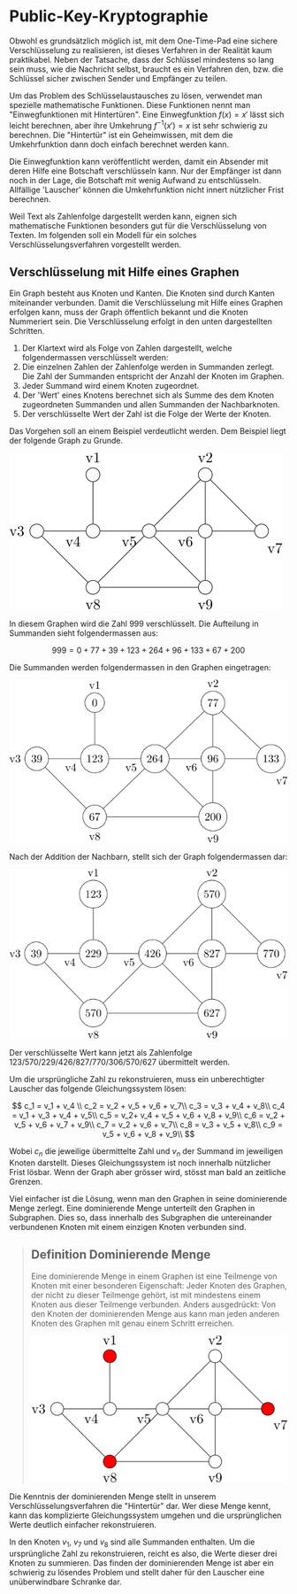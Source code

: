 # Public-Key-Kryptographie

Obwohl es grundsätzlich möglich ist, mit dem One-Time-Pad eine sichere
Verschlüsselung zu realisieren, ist dieses Verfahren in der Realität kaum
praktikabel. Neben der Tatsache, dass der Schlüssel mindestens so lang sein
muss, wie die Nachricht selbst, braucht es ein Verfahren den, bzw. die Schlüssel
sicher zwischen Sender und Empfänger zu teilen.

Um das Problem des Schlüsselaustausches zu lösen, verwendet man spezielle
mathematische Funktionen. Diese Funktionen nennt man "Einwegfunktionen mit
Hintertüren". Eine Einwegfunktion $f(x) = x'$ lässt sich leicht berechnen, aber
ihre Umkehrung $f^{-1}(x') = x$ ist sehr schwierig zu berechnen. Die "Hintertür"
ist ein Geheimwissen, mit dem die Umkehrfunktion dann doch einfach berechnet
werden kann.

Die Einwegfunktion kann veröffentlicht werden, damit ein Absender mit deren
Hilfe eine Botschaft verschlüsseln kann. Nur der Empfänger ist dann noch in der
Lage, die Botschaft mit wenig Aufwand zu entschlüsseln. Allfällige 'Lauscher'
können die Umkehrfunktion nicht innert nützlicher Frist berechnen.

Weil Text als Zahlenfolge dargestellt werden kann, eignen sich mathematische
Funktionen besonders gut für die Verschlüsselung von Texten. Im folgenden soll
ein Modell für ein solches Verschlüsselungsverfahren vorgestellt werden.

## Verschlüsselung mit Hilfe eines Graphen

Ein Graph besteht aus Knoten und Kanten. Die Knoten sind durch Kanten
miteinander verbunden. Damit die Verschlüsselung mit Hilfe eines Graphen
erfolgen kann, muss der Graph öffentlich bekannt und die Knoten Nummeriert sein.
Die Verschlüsselung erfolgt in den unten dargestellten Schritten.

1. Der Klartext wird als Folge von Zahlen dargestellt, welche folgendermassen
   verschlüsselt werden:
2. Die einzelnen Zahlen der Zahlenfolge werden in Summanden zerlegt. Die Zahl
   der Summanden entspricht der Anzahl der Knoten im Graphen.
3. Jeder Summand wird einem Knoten zugeordnet.
4. Der 'Wert' eines Knotens berechnet sich als Summe des dem Knoten zugeordneten
   Summanden und allen Summanden der Nachbarknoten.
5. Der verschlüsselte Wert der Zahl ist die Folge der Werte der Knoten.

Das Vorgehen soll an einem Beispiel verdeutlicht werden. Dem Beispiel liegt der
folgende Graph zu Grunde.

![](graph0.svg)

In diesem Graphen wird die Zahl 999 verschlüsselt. Die Aufteilung in Summanden
sieht folgendermassen aus:

$$
999 = 0 + 77 + 39 + 123 + 264 + 96 + 133 + 67 + 200
$$

Die Summanden werden folgendermassen in den Graphen eingetragen:

![](graph1.svg)

Nach der Addition der Nachbarn, stellt sich der Graph folgendermassen dar:

![](graph2.svg)

Der verschlüsselte Wert kann jetzt als Zahlenfolge
123/570/229/426/827/770/306/570/627 übermittelt werden.

Um die ursprüngliche Zahl zu rekonstruieren, muss ein unberechtigter Lauscher
das folgende Gleichungssystem lösen:

$$
c_1 = v_1 + v_4 \\
c_2 = v_2 + v_5 + v_6 + v_7\\
c_3 = v_3 + v_4 + v_8\\
c_4 = v_1 + v_3 + v_4 + v_5\\
c_5 = v_2+ v_4 + v_5 + v_6 + v_8 + v_9\\
c_6 = v_2 + v_5 + v_6 + v_7 + v_9\\
c_7 = v_2 + v_6 + v_7\\
c_8 = v_3 + v_5 + v_8\\
c_9 = v_5 + v_6 + v_8 + v_9\\
$$

Wobei $c_n$ die jeweilige übermittelte Zahl und $v_n$ der Summand im jeweiligen
Knoten darstellt. Dieses Gleichungssystem ist noch innerhalb nützlicher Frist
lösbar. Wenn der Graph aber grösser wird, stösst man bald an zeitliche Grenzen.

Viel einfacher ist die Lösung, wenn man den Graphen in seine dominierende
Menge zerlegt. Eine dominierende Menge unterteilt den Graphen in Subgraphen.
Dies so, dass innerhalb des Subgraphen die untereinander verbundenen Knoten mit einem einzigen Knoten verbunden sind.

>## Definition Dominierende Menge
>
>Eine dominierende Menge in einem Graphen ist eine Teilmenge von Knoten mit
>einer besonderen Eigenschaft: Jeder Knoten des Graphen, der nicht zu dieser
>Teilmenge gehört, ist mit mindestens einem Knoten aus dieser Teilmenge
>verbunden. Anders ausgedrückt: Von den Knoten der dominierenden Menge aus kann
>man jeden anderen Knoten des Graphen mit genau einem Schritt erreichen. 
>
>![](graph_d.svg)

Die Kenntnis der dominierenden Menge stellt in unserem Verschlüsselungsverfahren
die "Hintertür" dar. Wer diese Menge kennt, kann das komplizierte
Gleichungssystem umgehen und die ursprünglichen Werte deutlich einfacher
rekonstruieren. 

In den Knoten $v_1$, $v_7$ und $v_8$ sind alle Summanden enthalten. Um die
ursprüngliche Zahl zu rekonstruieren, reicht es also, die Werte dieser drei
Knoten zu summieren. Das finden der dominierenden Menge ist aber ein schwierig
zu lösendes Problem und stellt daher für den Lauscher eine unüberwindbare
Schranke dar.